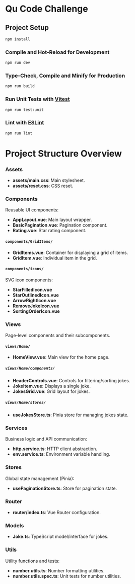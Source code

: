 # Qu Code Challenge

## Project Setup

```sh
npm install
```

### Compile and Hot-Reload for Development

```sh
npm run dev
```

### Type-Check, Compile and Minify for Production

```sh
npm run build
```

### Run Unit Tests with [Vitest](https://vitest.dev/)

```sh
npm run test:unit
```

### Lint with [ESLint](https://eslint.org/)

```sh
npm run lint
```

# Project Structure Overview

### Assets

- **assets/main.css**: Main stylesheet.
- **assets/reset.css**: CSS reset.

### Components

Reusable UI components:

- **AppLayout.vue**: Main layout wrapper.
- **BasicPagination.vue**: Pagination component.
- **Rating.vue**: Star rating component.

#### `components/GridItems/`

- **GridItems.vue**: Container for displaying a grid of items.
- **GridItem.vue**: Individual item in the grid.

#### `components/icons/`

SVG icon components:
- **StarFilledIcon.vue**
- **StarOutlinedIcon.vue**
- **ArrowRightIcon.vue**
- **RemoveJokeIcon.vue**
- **SortingOrderIcon.vue**

### Views

Page-level components and their subcomponents.

#### `views/Home/`

- **HomeView.vue**: Main view for the home page.

##### `views/Home/components/`

- **HeaderControls.vue**: Controls for filtering/sorting jokes.
- **JokeItem.vue**: Displays a single joke.
- **JokesGrid.vue**: Grid layout for jokes.

##### `views/Home/stores/`

- **useJokesStore.ts**: Pinia store for managing jokes state.

### Services

Business logic and API communication:

- **http.service.ts**: HTTP client abstraction.
- **env.service.ts**: Environment variable handling.

### Stores

Global state management (Pinia):

- **usePaginationStore.ts**: Store for pagination state.

### Router

- **router/index.ts**: Vue Router configuration.

### Models

- **Joke.ts**: TypeScript model/interface for jokes.

### Utils

Utility functions and tests:

- **number.utils.ts**: Number formatting utilities.
- **number.utils.spec.ts**: Unit tests for number utilities.
